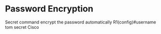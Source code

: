 # Password Encryption
Secret command encrypt the password automatically
R1(config)#username tom secret Cisco
